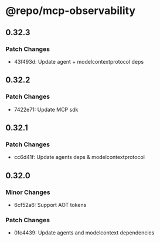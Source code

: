 # @repo/mcp-observability

## 0.32.3

### Patch Changes

- 43f493d: Update agent + modelcontextprotocol deps

## 0.32.2

### Patch Changes

- 7422e71: Update MCP sdk

## 0.32.1

### Patch Changes

- cc6d41f: Update agents deps & modelcontextprotocol

## 0.32.0

### Minor Changes

- 6cf52a6: Support AOT tokens

### Patch Changes

- 0fc4439: Update agents and modelcontext dependencies
